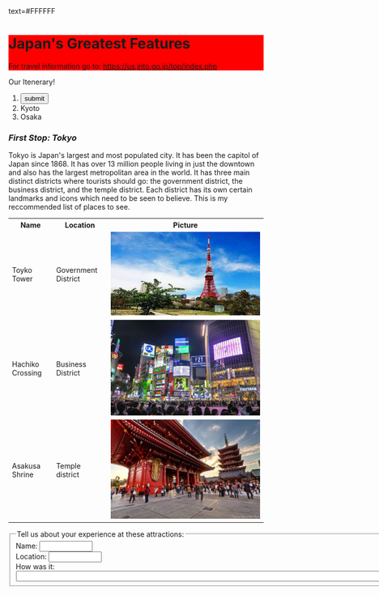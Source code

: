 <!DOCTYPE HTML PUBLIC "-//W3C//DTD HTML 4.01//EN" "http://www.w3.org/TR/html4/strict.dtd">
<html>
<head>
<meta http-equiv="Content-Type" content="text/html; charset=utf-8">
<title> Journey to Japan </title>
<style type="text/css">
</style>
</head>
<body>
    text=#FFFFFF
  <div STYLE= "Background-color:#FF0000">
    <H1> Japan's Greatest Features </H1>
   <P> For travel information go to: <A href= "https://us.jnto.go.jp/top/index.php"> https://us.jnto.go.jp/top/index.php</A> </P>
  </div>
    <P> Our Itenerary! 
    <OL> 
        <LI> <form> <input type="button" value="submit" name="Tokyo" tabindex=2 width=5/> </form> </LI>
        <LI>Kyoto</LI>
        <LI>Osaka</LI>
    </OL>
    </P>
    <H3> <P> <Var> First Stop: Tokyo </Var> </P> </H3>
    <P> Tokyo is Japan's largest and most populated city. It has been the capitol of Japan since 1868. It has over 13 million people living in just the downtown and also has the largest metropolitan area in the world. It has three main distinct districts where tourists should go: the government district, the business district, and the temple district. Each district has its own certain landmarks and icons which need to be seen to believe. This is my reccommended list of places to see.  </P>
  <Table>
        <TR> 
            <TH> Name </TH>
            <TH> Location </TH>
            <TH> Picture </TH> 
                </TR>
        <TR>
            <TD> <P> Toyko Tower </P> </TD>
            <TD> <P> Government District </P> </TD>
            <TD> <IMG SRC= "TT.jpg"> </TD>
                </TR>
            <TR>
                <TD> <P> Hachiko Crossing </P>
                <TD> <P> Business District </p> </TD>
                    <TD> <IMG src= "Shibuya Crossing.jpg"> </TD> 
                        </TR>
                    <TR>
                        <TD> <P> Asakusa Shrine </P> </TD>
                        <TD> <P> Temple district </P> </TD>
                        <TD> <IMG src= "asakusa.jpg"> </TD>
                            </TR>
                        </Table>
  <form>
       <fieldset>
            <legend>Tell us about your experience at these attractions:</legend>
                Name: <input type="text"size=10><br>
                Location: <input type="text" size=10><br>
                How was it: <input type="text"size=100>
        </fieldset>
  </form>
                        
                     
</body>
</html> 
